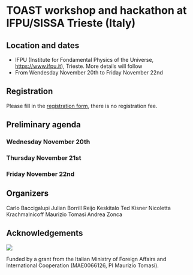 # TOAST workshop and hackathon at IFPU/SISSA Trieste (Italy)

## Location and dates

* IFPU (Institute for Fondamental Physics of the Universe, https://www.ifpu.it), Trieste. More details will follow
* From Wendesday November 20th to Friday November 22nd

## Registration

Please fill in the [registration form](https://forms.gle/fM29yRg1JYgsyFyg9), there is no registration fee.

## Preliminary agenda

### Wednesday November 20th

### Thursday November 21st

### Friday November 22nd

## Organizers

Carlo Baccigalupi
Julian Borrill
Reijo Keskitalo
Ted Kisner
Nicoletta Krachmalnicoff
Maurizio Tomasi
Andrea Zonca

## Acknowledgements

![](https://www.esteri.it/logo-farnesina.gif)

Funded by a grant from the Italian Ministry of Foreign Affairs and
International Cooperation (MAE0066126, PI Maurizio Tomasi).
